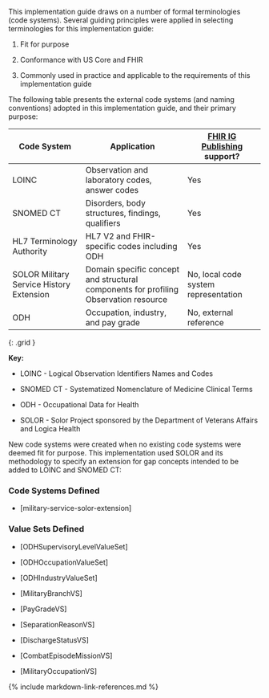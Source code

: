 This implementation guide draws on a number of formal terminologies (code
systems). Several guiding principles were applied in selecting terminologies for
this implementation guide:

1.  Fit for purpose

2.  Conformance with US Core and FHIR

3.  Commonly used in practice and applicable to the requirements of this
    implementation guide

The following table presents the external code systems (and naming conventions)
adopted in this implementation guide, and their primary purpose:

| Code System                              | Application                                                                          | [FHIR IG Publishing](https://confluence.hl7.org/display/FHIR/IG+Publisher+Documentation) support? |
|------------------------------------------|--------------------------------------------------------------------------------------|---------------------------------------------------------------------------------------------------|
| LOINC                                    | Observation and laboratory codes, answer codes                                       | Yes                                                                                               |
| SNOMED CT                                | Disorders, body structures, findings, qualifiers                                     | Yes                                                                                               |
| HL7 Terminology Authority                | HL7 V2 and FHIR-specific codes including ODH                                         | Yes                                                                                               |
| SOLOR Military Service History Extension | Domain specific concept and structural components for profiling Observation resource | No, local code system representation                                                              |
| ODH                                      | Occupation, industry, and pay grade                                                  | No, external reference                                                                            |

{: .grid }

**Key:**

-   LOINC - Logical Observation Identifiers Names and Codes

-   SNOMED CT - Systematized Nomenclature of Medicine Clinical Terms

-   ODH - Occupational Data for Health

-   SOLOR - Solor Project sponsored by the Department of Veterans Affairs and
    Logica Health

New code systems were created when no existing code systems were deemed fit for
purpose. This implementation used SOLOR and its methodology to specify an
extension for gap concepts intended to be added to LOINC and SNOMED CT:

### Code Systems Defined

-   [military-service-solor-extension]

### Value Sets Defined

-   [ODHSupervisoryLevelValueSet]

-   [ODHOccupationValueSet]

-   [ODHIndustryValueSet]

-   [MilitaryBranchVS]

-   [PayGradeVS]

-   [SeparationReasonVS]

-   [DischargeStatusVS]

-   [CombatEpisodeMissionVS]

-   [MilitaryOccupationVS]

{% include markdown-link-references.md %}

